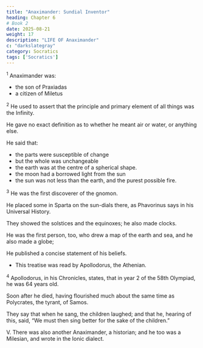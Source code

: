 ```yaml
---
title: "Anaximander: Sundial Inventor"
heading: Chapter 6
# Book 2
date: 2025-08-21
weight: 17
description: "LIFE OF Anaximander"
c: "darkslategray"
category: Socratics
tags: ['Socratics']
---
```



<sup>1</sup> Anaximander was:
- the son of Praxiadas
- a citizen of Miletus

<sup>2</sup> He used to assert that the principle and primary element of all things was the Infinity.

He gave no exact definition as to whether he meant air or water, or anything else. 

He said that:
- the parts were susceptible of change
- but the whole was unchangeable
- the earth was at the centre of a spherical shape.
- the moon had a borrowed light from the sun
- the sun was not less than the earth, and the purest possible fire.


<sup>3</sup> He was the first discoverer of the gnomon.

He placed some in Sparta on the sun-dials there, as Phavorinus says in his Universal History.

They showed the solstices and the equinoxes; he also made clocks. 

He was the first person, too, who drew a map of the earth and sea, and he also made a globe; 

He published a concise statement of his beliefs. 
- This treatise was read by Apollodorus, the Athenian.


<sup>4</sup> Apollodorus, in his Chronicles, states, that in year 2 of the 58th Olympiad, he was 64 years old.

Soon after he died, having flourished much about the same time as Polycrates, the tyrant, of Samos. 

They say that when he sang, the children laughed; and that he, hearing of this, said, “We must then sing better for the sake of the children.”

V. There was also another Anaximander, a historian; and he too was a Milesian, and wrote in the Ionic dialect.

